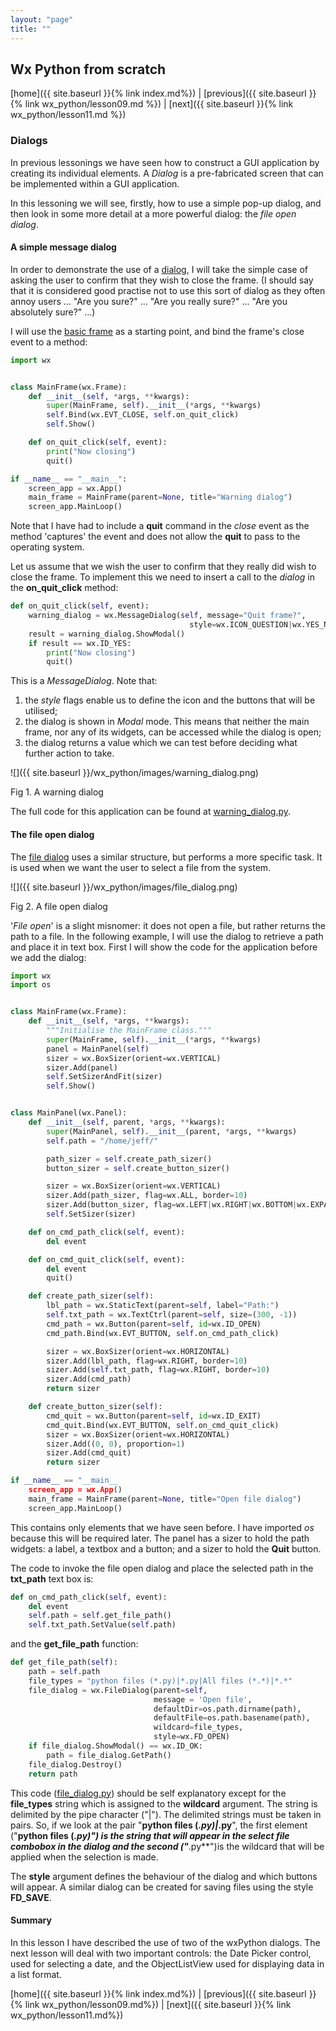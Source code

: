 ```yaml
---
layout: "page"
title: ""
---
```

## Wx Python from scratch

[home]({{ site.baseurl }}{% link index.md%}) \|  [previous]({{ site.baseurl }}{% link wx_python/lesson09.md %}) \|  [next]({{ site.baseurl }}{% link wx_python/lesson11.md %})

### Dialogs

In previous lessonings we have seen how to construct a GUI application by
creating its individual elements. A *Dialog* is a pre-fabricated screen
that can be implemented within a GUI application.

In this lessoning we will see, firstly, how to use a simple pop-up dialog,
and then look in some more detail at a more powerful dialog: the *file
open dialog*.

#### A simple message dialog

In order to demonstrate the use of a
[dialog](https://wxpython.org/Phoenix/docs/html/wx.MessageDialog.html#wx.MessageDialog),
I will take the simple case of asking the user to confirm that they wish
to close the frame. (I should say that it is considered good practise
not to use this sort of dialog as they often annoy users ... "Are you
sure?" ... "Are you really sure?" ... "Are you absolutely sure?" ...)

I will use the [basic frame](lesson01.html#summary) as a starting point,
and bind the frame's close event to a method:

``` python
import wx


class MainFrame(wx.Frame):
    def __init__(self, *args, **kwargs):
        super(MainFrame, self).__init__(*args, **kwargs)
        self.Bind(wx.EVT_CLOSE, self.on_quit_click)
        self.Show()

    def on_quit_click(self, event):
        print("Now closing")
        quit()

if __name__ == "__main__":
    screen_app = wx.App()
    main_frame = MainFrame(parent=None, title="Warning dialog")
    screen_app.MainLoop()
```

Note that I have had to include a **quit** command in the *close* event
as the method 'captures' the event and does not allow the **quit** to
pass to the operating system.

Let us assume that we wish the user to confirm that they really did wish
to close the frame. To implement this we need to insert a call to the
*dialog* in the **on\_quit\_click** method:

``` python
def on_quit_click(self, event):
    warning_dialog = wx.MessageDialog(self, message="Quit frame?",
                                        style=wx.ICON_QUESTION|wx.YES_NO)
    result = warning_dialog.ShowModal()
    if result == wx.ID_YES:
        print("Now closing")
        quit()
```

This is a *MessageDialog*. Note that:

1.  the *style* flags enable us to define the icon and the buttons that
    will be utilised;
2.  the dialog is shown in *Modal* mode. This means that neither the
    main frame, nor any of its widgets, can be accessed while the dialog
    is open;
3.  the dialog returns a value which we can test before deciding what
    further action to take.

![]({{ site.baseurl }}/wx_python/images/warning_dialog.png)

Fig 1. A warning dialog

The full code for this application can be found at
[warning\_dialog.py](snippets/warning_dialog.py).

#### The file open dialog

The [file
dialog](https://wxpython.org/Phoenix/docs/html/wx.FileDialog.html) uses
a similar structure, but performs a more specific task. It is used when
we want the user to select a file from the system.

![]({{ site.baseurl }}/wx_python/images/file_dialog.png)

Fig 2. A file open dialog

'*File open*' is a slight misnomer: it does not open a file, but rather
returns the path to a file. In the following example, I will use the
dialog to retrieve a path and place it in text box. First I will show
the code for the application before we add the dialog:

``` python
import wx
import os


class MainFrame(wx.Frame):
    def __init__(self, *args, **kwargs):
        """Initialise the MainFrame class."""
        super(MainFrame, self).__init__(*args, **kwargs)
        panel = MainPanel(self)
        sizer = wx.BoxSizer(orient=wx.VERTICAL)
        sizer.Add(panel)
        self.SetSizerAndFit(sizer)
        self.Show()


class MainPanel(wx.Panel):
    def __init__(self, parent, *args, **kwargs):
        super(MainPanel, self).__init__(parent, *args, **kwargs)
        self.path = "/home/jeff/"

        path_sizer = self.create_path_sizer()
        button_sizer = self.create_button_sizer()

        sizer = wx.BoxSizer(orient=wx.VERTICAL)
        sizer.Add(path_sizer, flag=wx.ALL, border=10)
        sizer.Add(button_sizer, flag=wx.LEFT|wx.RIGHT|wx.BOTTOM|wx.EXPAND, border=10)
        self.SetSizer(sizer)

    def on_cmd_path_click(self, event):
        del event

    def on_cmd_quit_click(self, event):
        del event
        quit()

    def create_path_sizer(self):
        lbl_path = wx.StaticText(parent=self, label="Path:")
        self.txt_path = wx.TextCtrl(parent=self, size=(300, -1))
        cmd_path = wx.Button(parent=self, id=wx.ID_OPEN)
        cmd_path.Bind(wx.EVT_BUTTON, self.on_cmd_path_click)

        sizer = wx.BoxSizer(orient=wx.HORIZONTAL)
        sizer.Add(lbl_path, flag=wx.RIGHT, border=10)
        sizer.Add(self.txt_path, flag=wx.RIGHT, border=10)
        sizer.Add(cmd_path)
        return sizer

    def create_button_sizer(self):
        cmd_quit = wx.Button(parent=self, id=wx.ID_EXIT)
        cmd_quit.Bind(wx.EVT_BUTTON, self.on_cmd_quit_click)
        sizer = wx.BoxSizer(orient=wx.HORIZONTAL)
        sizer.Add((0, 0), proportion=1)
        sizer.Add(cmd_quit)
        return sizer

if __name__ == "__main__
    screen_app = wx.App()
    main_frame = MainFrame(parent=None, title="Open file dialog")
    screen_app.MainLoop()
```

This contains only elements that we have seen before. I have imported
*os* because this will be required later. The panel has a sizer to hold
the path widgets: a label, a textbox and a button; and a sizer to hold
the **Quit** button.

The code to invoke the file open dialog and place the selected path in
the **txt\_path** text box is:

``` python
def on_cmd_path_click(self, event):
    del event
    self.path = self.get_file_path()
    self.txt_path.SetValue(self.path)
```

and the **get\_file\_path** function:

``` python
def get_file_path(self):
    path = self.path
    file_types = "python files (*.py)|*.py|All files (*.*)|*.*"
    file_dialog = wx.FileDialog(parent=self,
                                message = 'Open file',
                                defaultDir=os.path.dirname(path),
                                defaultFile=os.path.basename(path),
                                wildcard=file_types,
                                style=wx.FD_OPEN)
    if file_dialog.ShowModal() == wx.ID_OK:
        path = file_dialog.GetPath()
    file_dialog.Destroy()
    return path
```

This code ([file\_dialog.py](snippets/file_dialog.py)) should be self
explanatory except for the **file\_types** string which is assigned to
the **wildcard** argument. The string is delimited by the pipe character
("|"). The delimited strings must be taken in pairs. So, if we look at
the pair "**python files (*.py)|*.py**", the first element ("**python
files (*.py)") is the string that will appear in the select file
combobox in the dialog and the second ("***.py\*\*")is the wildcard that
will be applied when the selection is made.

The **style** argument defines the behaviour of the dialog and which
buttons will appear. A similar dialog can be created for saving files
using the style **FD\_SAVE**.

#### Summary

In this lesson I have described the use of two of the wxPython dialogs.
The next lesson will deal with two important controls: the Date Picker
control, used for selecting a date, and the ObjectListView used for
displaying data in a list format.

[home]({{ site.baseurl }}{% link index.md%}) \|  [previous]({{ site.baseurl }}{% link wx_python/lesson09.md%}) \|  [next]({{ site.baseurl }}{% link wx_python/lesson11.md%})